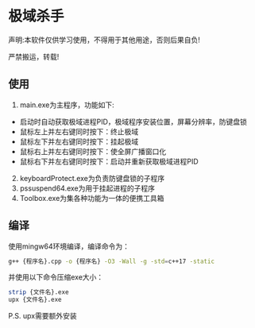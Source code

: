 # 极域杀手
声明:本软件仅供学习使用，不得用于其他用途，否则后果自负!

严禁搬运，转载!
## 使用
1. main.exe为主程序，功能如下:
- 启动时自动获取极域进程PID，极域程序安装位置，屏幕分辨率，防键盘锁
- 鼠标左上并左右键同时按下：终止极域
- 鼠标左下并左右键同时按下：挂起极域
- 鼠标右上并左右键同时按下：使全屏广播窗口化
- 鼠标右下并左右键同时按下：启动并重新获取极域进程PID

2. keyboardProtect.exe为负责防键盘锁的子程序
3. pssuspend64.exe为用于挂起进程的子程序
4. Toolbox.exe为集各种功能为一体的便携工具箱

## 编译
使用mingw64环境编译，编译命令为：

```bash
g++ {程序名}.cpp -o {程序名} -O3 -Wall -g -std=c++17 -static
```

并使用以下命令压缩exe大小：

```bash
strip {文件名}.exe
upx {文件名}.exe
```

P.S. upx需要额外安装